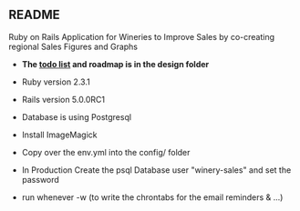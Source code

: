 ## README

Ruby on Rails Application for Wineries to Improve Sales by co-creating regional Sales Figures and Graphs

* **The [todo list](design/TODO.md) and roadmap is in the design folder**

* Ruby version 2.3.1

* Rails version 5.0.0RC1

* Database is using Postgresql

* Install ImageMagick

* Copy over the env.yml into the config/ folder

* In Production Create the psql Database user "winery-sales" and set the password

* run whenever -w (to write the chrontabs for the email reminders & ...)

